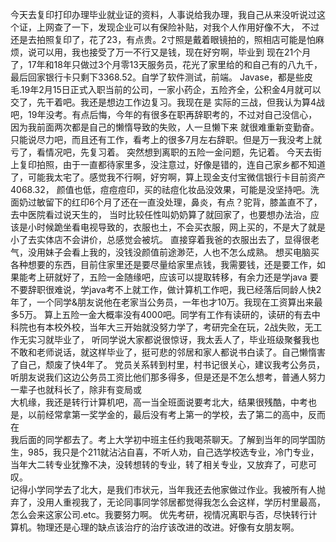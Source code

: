 今天去复印打印办理毕业就业证的资料，人事说给我办理，我自己从来没听说过这个证，上网查了一下，发现企业可以有保险补贴，对我个人作用好像不大，
不过还是去拍照复印了，花了23，有点贵。2寸照是戴着眼镜拍的，照相店可能是怕麻烦，说可以用，我也接受了万一不行又是钱，现在好穷啊，毕业到
现在21个月了，17年和18年只做过3个月零13天服务员，花光了家里给的和自己有的八九千，最后回家银行卡只剩下3368.52。自学了软件测试，前端。
Javase，都是些皮毛.19年2月15日正式入职当前的公司，一家小药企，五险齐全，公积金4月就可以交了，先干着吧。我还是想边工作边复习。我现在是
实际的三战，但我认为算4战吧，19年没考。有点后悔，今年的有很多在职再辞职考的，不过对自己没信心，因为我前面两次都是自己的懒惰导致的失败，人一旦懒下来
就很难重新变勤奋。只能说尽力吧，而且还有工作，看考上的很多7月左右辞职。但是万一我没考上就亏了，看情况吧，先复习着。
突然想到离职的五险一金问题，先记着。
今天去街上复印拍照，由于一直都待家里多，没注意过，<!--本地也有好多可爱的女孩子，今天周六，中学生放学吧，好多高中的女孩子，还有大一点的，感觉都很可爱？以前
都没这种感觉，觉得小镇里没用太多可爱的女孩子，-->好像是错的，连自己家乡都不知道了，可能我太宅了。感觉我不行啊，好穷啊，算上现金支付宝微信银行卡目前资产4068.32，
颜值也低，痘痘痘印，买的祛痘化妆品没效果，可能是没坚持吧。洗面奶过敏留下的红印6个月了还在一直没处理，鼻炎，有点？驼背，膝盖直不了，去中医院看过说天生的，
当时比较任性叫奶奶算了就回家了，也要想办法治，应该是小时候跪坐看电视导致的，衣服也土，不会买衣服，网上买的，不是大了就是小了去实体店不会讲价，总感觉会被坑。
直接穿着我爸的衣服出去了，显得很老气，没用妹子会看上我的，没钱没颜值前途渺茫，人也不怎么成熟。
想买电脑买各种想要的东西，目前住家里还是要尽量给家里点钱，我需要钱，还是要工作，如果能考上研就好了，五险一金随缘吧，应该可以提取转移，有余力还是学java
要不要辞职很难说，学java考不上就工作，做计算机工作吧，我已经落后同龄人快2年了，一个同学&朋友说他在老家当公务员，一年也才10万。我现在工资算出来最多5万。
算上五险一金大概率没有4000吧。同学有工作有读研的，读研的有去中科院也有本校外校，当年大三开始就没努力学了，考研完全在玩，2战失败，无工作无实习就毕业了，
听同学说大家都说很惊讶，我太丢人了，毕业班级聚餐我也不敢和老师说话，就这样毕业了，挺可悲的邻居和家人都说书白读了。自己懒惰害了自己，颓废了快4年了。
党员关系转到村里，村书记很关心，建议我考公务员，听朋友说我们这边公务员工资比他们那多得多，但是还是不怎么想考，普通人努力一辈子也就科长了，除非有变局或<br/>大机缘，我还是转行计算机吧，高一当全班面说要考北大，结果很残酷，中考也是，以前经常拿第一奖学金的，最后没有考上第一的学校，去了第二的高中，反而在<br/>我后面的同学都去了。考上大学初中班主任约我喝茶聊天。了解到当年的同学国防生，985，我只是个211就沾沾自喜，不听人劝，自己选学校选专业，冷门专业，当年大二转专业犹豫不决，没转想转的专业，转了相关专业，又放弃了，可悲可叹。<br/>记得小学同学去了北大，是我们市状元，当年我还去他家做过作业。我被所有人抛弃了，没用人重视我了，无论同事同学邻居都觉得我怎么会这样，学历村里最高，怎么会来这家公司.etc。我要努力啊。
优先考研，视情况离职与否，尽快转行计算机。物理还是心理的缺点该治疗的治疗该改进的改进。好像有女朋友啊。

